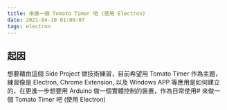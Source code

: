```yaml
---
title: 來做一個 Tomato Timer 吧 (使用 Electron)
date: 2021-04-10 01:09:07
tags: electron
---
```


## 起因
想要藉由這個 Side Project 做技術練習，目前希望用 Tomato Timer 作為主題，練習像是 Electron, Chrome Extension, 以及 Windows APP 等應用是如何建立的，在更進一步想要用 Arduino 做一個實體控制的裝置，作為日常使用# 來做一個 Tomato Timer 吧 (使用 Electron)
